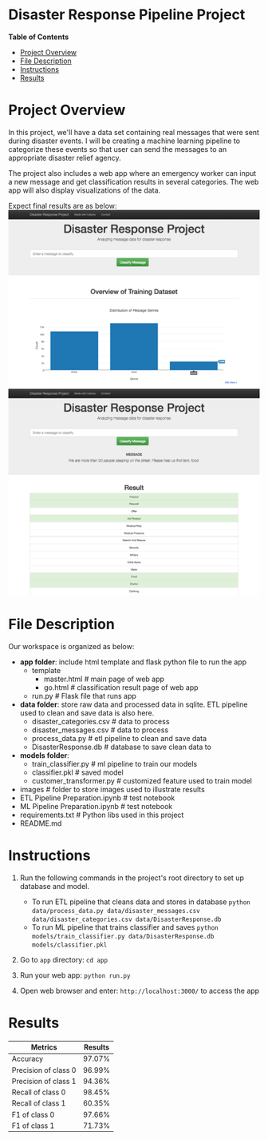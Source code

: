 <h1>Disaster Response Pipeline Project</h1>

**Table of Contents**
- [Project Overview](#project-overview)
- [File Description](#file-description)
- [Instructions](#instructions)
- [Results](#results)

# Project Overview
In this project, we'll have a data set containing real messages that were sent during disaster events. I will be creating a machine learning pipeline to categorize these events so that user can send the messages to an appropriate disaster relief agency.

The project also includes a web app where an emergency worker can input a new message and get classification results in several categories. The web app will also display visualizations of the data.

Expect final results are as below:
![User input](images/disaster-response-project1.png)
![Categorized results](images/disaster-response-project2.png)

# File Description
Our workspace is organized as below:
  - **app folder**: include html template and flask python file to run the app
    - template
      - master.html # main page of web app
      - go.html # classification result page of web app
    - run.py # Flask file that runs app
  - **data folder**: store raw data and processed data in sqlite. ETL pipeline used to clean and save data is also here.
    - disaster_categories.csv  # data to process 
    - disaster_messages.csv  # data to process
    - process_data.py # etl pipeline to clean and save data
    - DisasterResponse.db   # database to save clean data to
  - **models folder**: 
    - train_classifier.py # ml pipeline to train our models
    - classifier.pkl  # saved model 
    - customer_transformer.py  # customized feature used to train model 
  - images # folder to store images used to illustrate results
  - ETL Pipeline Preparation.ipynb # test notebook
  - ML Pipeline Preparation.ipynb # test notebook
  - requirements.txt # Python libs used in this project
  - README.md

# Instructions
1. Run the following commands in the project's root directory to set up database and model.

    - To run ETL pipeline that cleans data and stores in database
        `python data/process_data.py data/disaster_messages.csv data/disaster_categories.csv data/DisasterResponse.db`
    - To run ML pipeline that trains classifier and saves
        `python models/train_classifier.py data/DisasterResponse.db models/classifier.pkl`

2. Go to `app` directory: `cd app`

3. Run your web app: `python run.py`

4. Open web browser and enter: `http://localhost:3000/` to access the app

# Results

| Metrics              | Results |
|----------------------|---------|
| Accuracy             | 97.07%  |
| Precision of class 0 | 96.99%  |
| Precision of class 1 | 94.36%  |
| Recall of class 0    | 98.45%  |
| Recall of class 1    | 60.35%  |
| F1 of class 0        | 97.66%  |
| F1 of class 1        | 71.73%  |
